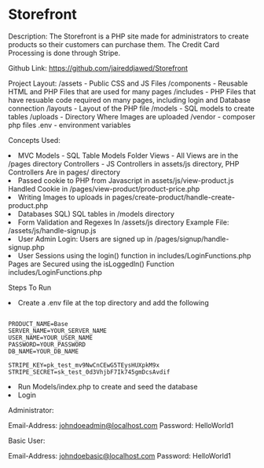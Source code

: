 # Storefront

Description: The Storefront is a PHP site made for administrators to create products so their customers can purchase them. The Credit Card Processing is done through Stripe.

Github Link: https://github.com/jaireddjawed/Storefront

Project Layout:
/assets - Public CSS and JS Files
/components - Reusable HTML and PHP Files that are used for many pages
/includes - PHP Files that have resuable code required on many pages, including login and Database connection
/layouts - Layout of the PHP file
/models - SQL models to create tables
/uploads - Directory Where Images are uploaded
/vendor - composer php files
.env - environment variables

Concepts Used:
<li>
  MVC
  Models - SQL Table Models Folder
  Views - All Views are in the /pages directory
  Controllers - JS Controllers in assets/js directory, PHP Controllers Are in pages/ directory
</li>

<li>
Passed cookie to PHP from Javascript in assets/js/view-product.js
Handled Cookie in /pages/view-product/product-price.php
</li>

<li>
Writing Images to uploads in pages/create-product/handle-create-product.php
</li>

<li>
Databases SQL)
SQL tables in /models directory
</li>

<li>
Form Validation and Regexes In /assets/js directory
Example File:
/assets/js/handle-signup.js
</li>

<li>
User Admin Login:
Users are signed up in /pages/signup/handle-signup.php
</li>

<li>
User Sessions using the login() function in includes/LoginFunctions.php
Pages are Secured using the isLoggedIn() Function includes/LoginFunctions.php
</li>

Steps To Run
<li>Create a .env file at the top directory and add the following</li>

```

PRODUCT_NAME=Base
SERVER_NAME=YOUR_SERVER_NAME
USER_NAME=YOUR_USER_NAME
PASSWORD=YOUR_PASSWORD
DB_NAME=YOUR_DB_NAME

STRIPE_KEY=pk_test_mv9NwCnCEwG5TEysHUXpkM9x
STRIPE_SECRET=sk_test_0d3VhjbF7Ik745gmDcsAvdif

```

<li>Run Models/index.php to create and seed the database</li>

<li>Login</li>

Administrator:

Email-Address: johndoeadmin@localhost.com
Password: HelloWorld1

Basic User:

Email-Address: johndoebasic@localhost.com
Password: HelloWorld1
